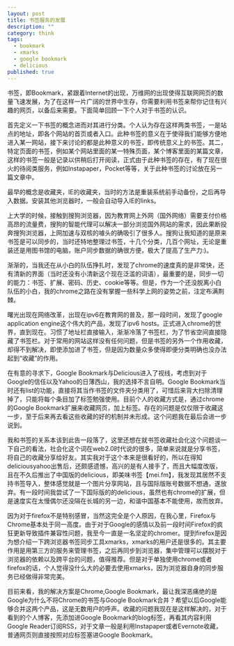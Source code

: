 ```yaml
---
layout: post
title: 书签服务的发展
description: ""
category: think
tags: 
  - bookmark
  - xmarks
  - google bookmark
  - delicious
published: true
---
```


书签，即Bookmark，紧跟着Internet的出现，万维网的出现使得互联网网页的数量飞速发展，为了在这样一片广阔的世界中生存，你需要利用书签来帮你记住有兴趣的网页，以备后来需要。下面简单回顾一下个人对于书签的认识。

首先定义一下书签的概念进而对其进行分类。个人认为存在这样两类书签，一是站点的地址，即各个网站的首页或者入口。此种书签的意义在于使得我们能够方便地进入某一网站，接下来讨论的都是此种意义的书签，即传统意义上的书签。其二，特定页面的书签，例如某个网站里面的某一特殊页面，某个博客里面的某篇文章，这样的书签一般是记录以供稍后打开阅读，正式由于此种书签的存在，有了现在很火的待阅类服务，例如Instapaper，Pocket等等，关于此种书签的讨论放在另一篇文章中。

最早的概念是收藏夹，IE的收藏夹，当时的方法是重装系统前手动备份，之后再导入数据。安装其他浏览器时，一般会自动导入IE的links。

上大学的时候，接触到搜狗浏览器，因为教育网上外网（国外网络）需要支付价格高昂的流量费，搜狗的智能代理可以解决一部分浏览国外网站的需求，因此果断投奔搜狗浏览器，上网加速与双核的噱头的确吸引了很多人。搜狗让我知道的是原来书签是可以同步的，当时还特地整理过书签，十几个分类，几百个网址，无论是重装还是用图书馆的电脑，账户同步数据的确很方便，极大了提高了生产力:)。

渐渐的，当我还在从小白的队伍挣扎时，发现了chrome的速度真的是非常快，还有清新的界面（当时还没有小清新这个现在泛滥的词语），最重要的是，同步一切的能力：书签、扩展、密码、历史、cookie等等。但是，作为一个还没脱离小白队伍的小白，我的chrome之路在没有掌握一些科学上网的姿势之前，注定布满荆棘。

曙光出现在网络改革，出现在ipv6在教育网的普及，那一段时间，发现了google application engine这个伟大的产品，发现了ipv6 hosts。正式进入chrome的世界，直到现在。习惯了地址栏直接输入，渐渐冷落了书签栏，为了节省空间直接隐藏了书签栏。对于常用的网站这样没有任何问题，但是书签的另外一个作用收藏，却得不到解决，即使添加进了书签，但是因为数量众多使得即便分类明确也没办法起到“收藏”的作用。

在有意的寻求下，Google Bookmark与Delicious进入了视线，考虑到对于Google的信任以及Yahoo的日薄西山，我的选择不言自明。Google Bookmark当时还有list的功能，直接将其当作书签的文件夹分类用了，可惜后来背大扫除清理掉了，只能将每个条目加了标签勉强使用。目前个人的收藏方式是，通过chrome的Google Bookmark扩展来收藏网页，加上标签。存在的问题是仅仅限于收藏这一步，至于后来再去看这些收藏的好的机制并未形成。这个问题我在最后会进一步说到。

我和书签的关系本该到此告一段落了，这里还想在就书签收藏社会化这个问题谈一下自己的看法，社会化这个词在web2.0时代说的很多，简单来说就是分享书签，将自己的收藏分享给好友。其实我对于这个本来是很看好的，所以在得知deliciousyahoo出售后，还颇感遗憾，高兴的是有人接手了，而且大幅度改版，且在不久后推出了中国版的delicious，即美味书签【mei.fm】，我发现其居然不支持书签导入，整体感觉就是一个图片分享网站，且与国际版账号数据不想通，遂放弃。有一段时间我尝试了一下国际版的的delicious，虽然也有chrome的扩展，但是速度实在太慢偶尔还没隔在长城的另一边，和谐中国基本不能使用，故而放弃。

因为对于firefox不是特别感冒，当然这完全是个人原因，在我心里，Firefox与Chrome基本处于同一高度。由于对于Google的感情以及前一段时间Firefox的疯狂更新导致插件兼容性问题，我至今一直是一名坚定的chromer。提到firefox是因为想介绍一下跨浏览器书签同步工具xmarks，xmarks的用户还是很多的。其主要作用是用第三方的服务来管理书签，之后再同步到浏览器，集中管理可以摆脱对于浏览器的依赖以及跨平台的问题，值得推荐。但是对于单独使用chrome或者firefox的话，个人觉得没什么大的必要去使用xmarks，因为浏览器自身的同步服务已经做得非常完美。

目前来看，我的解决方案是Chrome,Google Bookmark，最让我深恶痛绝的是Google为什么不将Chrome的书签与Google Bookmark合并？希望以后Google能够合并这两个产品，这是无数用户的呼声。收藏的问题我现在是这样解决的，对于看到的个人博客，先添加进Google Bookmark的blog标签，再看其内容利用Google Reader订阅RSS，对于文章一般是利用Instapaper或者Evernote收藏，普通网页则直接按照对应标签塞进Google Bookmark。